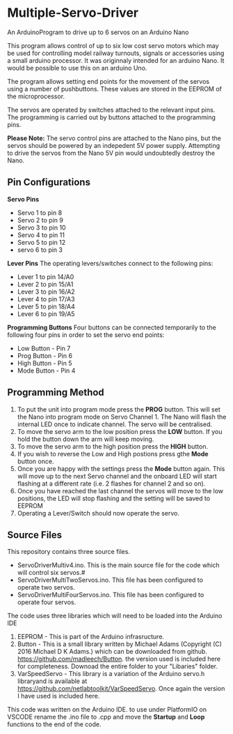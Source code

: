 # Multiple-Servo-Driver

An ArduinoProgram to drive up to 6 servos on an Arduino Nano

This program allows control of up to six low cost servo motors which may be used for controlling model railway turnouts, signals or accessories using a small arduino processor.  It was originnaly intended for an arduino Nano. It would be possible to use this on an arduino Uno.

The program allows setting end points for the movement of the servos using a number of pushbuttons.  These values are stored in the EEPROM of the microprocessor.

The servos are operated by switches attached to the relevant input pins.  The programming is carried out by buttons attached to the programming pins.

**Please Note:**
The servo control pins are attached to the Nano pins, but the servos should be powered by an indepedent 5V power supply.  Attempting to drive the servos from the Nano 5V pin would undoubtedly destroy the Nano.

## Pin Configurations

**Servo Pins**
- Servo 1 to pin 8
- Servo 2 to pin 9
- Servo 3 to pin 10
- Servo 4 to pin 11
- Servo 5 to pin 12
- servo 6 to pin 3

**Lever Pins**
The operating levers/switches connect to the following pins:
- Lever 1 to pin 14/A0
- Lever 2 to pin 15/A1
- Lever 3 to pin 16/A2
- Lever 4 to pin 17/A3
- Lever 5 to pin 18/A4
- Lever 6 to pin 19/A5

**Programming Buttons**
Four buttons can be connected temporarily to the following four pins in order to set the servo end points:
- Low Button  - Pin 7
- Prog Button - Pin 6
- High Button - Pin 5
- Mode Button - Pin 4

## Programming Method
1. To put the unit into program mode press the **PROG** button.  This will set the Nano into program mode on Servo Channel 1.  The Nano will flash the internal LED once to indicate channel.
The servo will be centralised.
2. To move the servo arm to the low position press the **LOW** button. If you hold the button down the arm will keep moving.
3. To move the servo arm to the high position press the **HIGH** button.
4. If you wish to reverse the Low and High postions press gthe **Mode** button once.
5. Once you are happy with the settings press the **Mode** button again.  This will move up to the next Servo channel and the onboard LED will start flashing at a different rate (i.e. 2 flashes for channel 2 and so on).
6. Once you have reached the last channel the servos will move to the low positions, the LED will stop flashing and the setting will be saved to EEPROM
7. Operating a Lever/Switch should now operate the servo.


## Source Files

This repository contains three source files.
- ServoDriverMultiv4.ino.  This is the main source file for the code which will control six servos.#
- ServoDriverMultiTwoServos.ino.  This file has been configured to operate two servos.
- ServoDriverMultiFourServos.ino.  This file has been configured to operate four servos.

The code uses three libraries which will need to be loaded into the Arduino IDE
1. EEPROM - This is part of the Arduino infrasructure.
2. Button - This is a small library written by Michael Adams (Copyright (C) 2016 Michael D K Adams.) which can be downloaded from github.  https://github.com/madleech/Button.  the version used is included here for completeness.  Downoad the entire folder to your "Libaries" folder.
3. VarSpeedServo - This library is a variation of the Arduino servo.h libraryand is available at https://github.com/netlabtoolkit/VarSpeedServo.  Once again the version I have used is included here.


This code was written on the Arduino IDE.  to use under PlatformIO on VSCODE rename the .ino file to .cpp and move the **Startup** and **Loop** functions to the end of the code.


